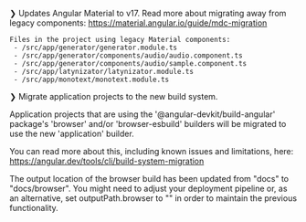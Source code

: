❯ Updates Angular Material to v17. Read more about migrating away from legacy components: https://material.angular.io/guide/mdc-migration

    Files in the project using legacy Material components:
     - /src/app/generator/generator.module.ts
     - /src/app/generator/components/audio/audio.component.ts
     - /src/app/generator/components/audio/sample.component.ts
     - /src/app/latynizator/latynizator.module.ts
     - /src/app/monotext/monotext.module.ts

❯ Migrate application projects to the new build system.

Application projects that are using the '@angular-devkit/build-angular' package's 'browser' and/or 'browser-esbuild' builders will be migrated to use the new 'application' builder.

You can read more about this, including known issues and limitations, here: https://angular.dev/tools/cli/build-system-migration

The output location of the browser build has been updated from "docs" to "docs/browser". You might need to adjust your deployment pipeline or, as an alternative, set outputPath.browser to "" in order to maintain the previous functionality.
